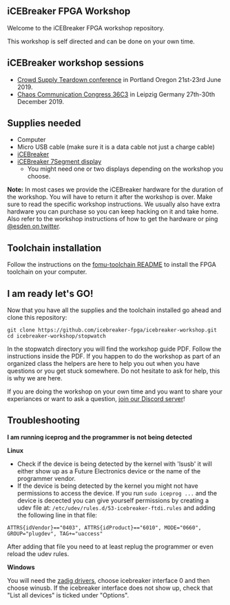## iCEBreaker FPGA Workshop

Welcome to the iCEBreaker FPGA workshop repository.

This workshop is self directed and can be done on your own time.


## iCEBreaker workshop sessions

* [Crowd Supply Teardown conference](https://www.crowdsupply.com/teardown/portland-2019) in Portland Oregon 21st-23rd June 2019. 
* [Chaos Communication Congress 36C3](https://events.ccc.de/congress/2019/wiki/index.php/Session:ICEBreaker_FPGA_Workshop)
in Leipzig Germany 27th-30th December 2019.

## Supplies needed

* Computer
* Micro USB cable (make sure it is a data cable not just a charge cable)
* [iCEBreaker](https://1bitsquared.com/products/icebreaker)
* [iCEBreaker 7Segment display](https://1bitsquared.com/products/pmod-7-segment-display)
  * You might need one or two displays depending on the workshop you choose.

**Note:** In most cases we provide the iCEBreaker hardware for the duration of the
workshop. You will have to return it after the workshop is over. Make sure to
read the specific workshop instructions. We usually also have extra hardware
you can purchase so you can keep hacking on it and take home. Also refer to the
workshop instructions of how to get the hardware or ping [@esden on
twitter](https://twitter.com/esden).

## Toolchain installation

Follow the instructions on the [fomu-toolchain
README](https://github.com/im-tomu/fomu-toolchain) to install the FPGA
toolchain on your computer.

## I am ready let's GO!

Now that you have all the supplies and the toolchain installed go ahead and
clone this repository:

```
git clone https://github.com/icebreaker-fpga/icebreaker-workshop.git
cd icebreaker-workshop/stopwatch
```

In the stopwatch directory you will find the workshop guide PDF. Follow the
instructions inside the PDF. If you happen to do the workshop as part of an
organized class the helpers are here to help you out when you have questions or
you get stuck somewhere. Do not hesitate to ask for help, this is why we are
here.

If you are doing the workshop on your own time and you want to share your
experiances or want to ask a question, [join our Discord
server](https://1bitsquared.com/pages/chat)!

## Troubleshooting

**I am running iceprog and the programmer is not being detected**

**Linux**

* Check if the device is being detected by the kernel with 'lsusb' it will
  either show up as a Future Electronics device or the name of the programmer
  vendor.
* If the device is being detected by the kernel you might not have permissions
  to access the device. If you run `sudo iceprog ...` and the device is
  decected you can give yourself permissions by creating a udev file at:
  `/etc/udev/rules.d/53-icebreaker-ftdi.rules` and adding the following line in
  that file:
```
ATTRS{idVendor}=="0403", ATTRS{idProduct}=="6010", MODE="0660", GROUP="plugdev", TAG+="uaccess"
```
After adding that file you need to at least replug the programmer or even
reload the udev rules.

**Windows**

You will need the [zadig drivers](https://zadig.akeo.ie), choose icebreaker interface 0 and then choose winusb. If the icebreaker interface does not show up, check that "List all devices" is ticked under "Options".
